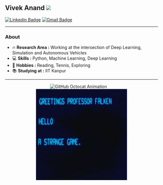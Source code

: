 ## Vivek Anand <img src="https://cdn.jsdelivr.net/gh/hampusborgos/country-flags@main/svg/in.svg" height=15px /> 
[![Linkedin Badge](https://img.shields.io/badge/-VivekAnand-blue?style=flat-square&logo=Linkedin&logoColor=white&link=https://www.linkedin.com/in/voodooedd/)](https://www.linkedin.com/in/voodooedd//)
[![Gmail Badge](https://img.shields.io/badge/-viveka21@iitk.ac.in-c14438?style=flat-square&logo=Gmail&logoColor=white&link=mailto:vivanand13@gmail.com)](mailto:vivanand13@gmail.com) 

---------------------------------------------------------------------------------------------------------------------------------------------------------------------------------

### About
-  :fire: **Research Area :** Working at the intersection of Deep Learning, Simulation and Autonomous Vehicles  
-  :computer: **Skills :** Python, Machine Learning, Deep Learning  
-  :tennis: **Hobbies :** Reading, Tennis, Exploring  
-  :books: **Studying at :** IIT Kanpur  

---

<!-- Side-by-side GIFs of equal size -->
<p align="center">
  <img src="https://media.giphy.com/media/du3J3cXyzhj75IOgvA/giphy.gif" width="300" height="300" alt="GitHub Octocat Animation" />
  &nbsp;&nbsp;&nbsp;&nbsp;
  <img src="https://github.com/voodooed/voodooed/blob/master/the-only-winning-move.gif" width="300" height="300" alt="The Only Winning Move" />
</p>
